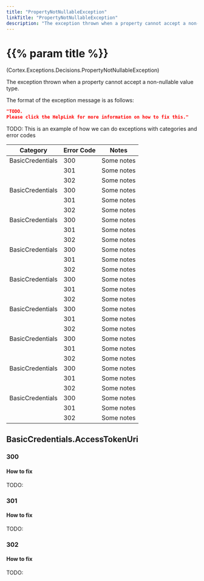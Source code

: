 ```yaml
---
title: "PropertyNotNullableException"
linkTitle: "PropertyNotNullableException"
description: "The exception thrown when a property cannot accept a non-nullable value type."
---
```


# {{% param title %}}

<p class="namespace">(Cortex.Exceptions.Decisions.PropertyNotNullableException)</p>

The exception thrown when a property cannot accept a non-nullable value type.

The format of the exception message is as follows:

```json
"TODO.
Please click the HelpLink for more information on how to fix this."
```

TODO: This is an example of how we can do exceptions with categories and error codes 

| Category           | Error Code   | Notes                                    |
|--------------------|--------------|------------------------------------------|
| BasicCredentials   | 300          | Some notes |
|                    | 301          | Some notes |
|                    | 302          | Some notes |
| BasicCredentials   | 300          | Some notes |
|                    | 301          | Some notes |
|                    | 302          | Some notes |
| BasicCredentials   | 300          | Some notes |
|                    | 301          | Some notes |
|                    | 302          | Some notes |
| BasicCredentials   | 300          | Some notes |
|                    | 301          | Some notes |
|                    | 302          | Some notes |
| BasicCredentials   | 300          | Some notes |
|                    | 301          | Some notes |
|                    | 302          | Some notes |
| BasicCredentials   | 300          | Some notes |
|                    | 301          | Some notes |
|                    | 302          | Some notes |
| BasicCredentials   | 300          | Some notes |
|                    | 301          | Some notes |
|                    | 302          | Some notes |
| BasicCredentials   | 300          | Some notes |
|                    | 301          | Some notes |
|                    | 302          | Some notes |
| BasicCredentials   | 300          | Some notes |
|                    | 301          | Some notes |
|                    | 302          | Some notes |

## BasicCredentials.AccessTokenUri

### 300

#### How to fix

TODO:

### 301

#### How to fix

TODO:

### 302

#### How to fix

TODO: